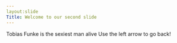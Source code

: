 ```yaml
---
layout:slide
Title: Welcome to our second slide
---
```

Tobias Funke is the sexiest man alive
Use the left arrow to go back!
